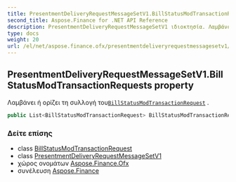 ```yaml
---
title: PresentmentDeliveryRequestMessageSetV1.BillStatusModTransactionRequests
second_title: Aspose.Finance for .NET API Reference
description: PresentmentDeliveryRequestMessageSetV1 ιδιοκτησία. Λαμβάνει ή ορίζει τη συλλογή τουBillStatusModTransactionRequest .
type: docs
weight: 20
url: /el/net/aspose.finance.ofx/presentmentdeliveryrequestmessagesetv1/billstatusmodtransactionrequests/
---
```

## PresentmentDeliveryRequestMessageSetV1.BillStatusModTransactionRequests property

Λαμβάνει ή ορίζει τη συλλογή του[`BillStatusModTransactionRequest`](../../../aspose.finance.ofx.billerdelivery/billstatusmodtransactionrequest/) .

```csharp
public List<BillStatusModTransactionRequest> BillStatusModTransactionRequests { get; set; }
```

### Δείτε επίσης

* class [BillStatusModTransactionRequest](../../../aspose.finance.ofx.billerdelivery/billstatusmodtransactionrequest/)
* class [PresentmentDeliveryRequestMessageSetV1](../)
* χώρος ονομάτων [Aspose.Finance.Ofx](../../presentmentdeliveryrequestmessagesetv1/)
* συνέλευση [Aspose.Finance](../../../)


